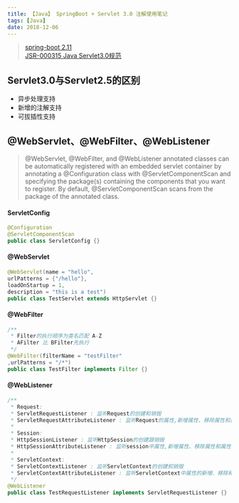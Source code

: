 ```yaml
---
title: 【Java】 SpringBoot + Servlet 3.0 注解使用笔记
tags: [Java]
date: 2018-12-06
---
```


> [spring-boot 2.11](https://docs.spring.io/spring-boot/docs/2.1.1.RELEASE/reference/htmlsingle/)   
> [JSR-000315 Java Servlet3.0规范](https://jcp.org/aboutJava/communityprocess/final/jsr315/index.html)


## Servlet3.0与Servlet2.5的区别
  
- 异步处理支持
- 新增的注解支持
- 可拔插性支持  



## @WebServlet、@WebFilter、@WebListener

> @WebServlet, @WebFilter, and @WebListener annotated classes can be automatically registered with an embedded servlet container by annotating a @Configuration class with @ServletComponentScan and specifying the package(s) containing the components that you want to register. By default, @ServletComponentScan scans from the package of the annotated class.

#### ServletConfig
```java
@Configuration
@ServletComponentScan
public class ServletConfig {}
```


#### @WebServlet
```java
@WebServlet(name = "hello", 
urlPatterns = {"/hello"}, 
loadOnStartup = 1, 
description = "this is a test")
public class TestServlet extends HttpServlet {}
```

#### @WebFilter
```java
/**
 * Filter的执行顺序为类名匹配 A-Z
 * AFilter 比 BFilter先执行
 */
@WebFilter(filterName = "testFilter"
,urlPatterns = "/*")
public class TestFilter implements Filter {}
```

#### @WebListener
```java
/**
 * Request:
 * ServletRequestListener : 监听Request的创建和销毁
 * ServletRequestAttributeListener : 监听Request的属性,新增属性、移除属性和属性值被替换时
 *
 * Session:
 * HttpSessionListener : 监听HttpSession的创建跟销毁
 * HttpSessionAttributeListener : 监听session中属性,新增属性、移除属性和属性值被替换时
 *
 * ServletContext:
 * ServletContextListener : 监听ServletContext的创建和销毁
 * ServletContextAttributeListener : 监听ServletContext中属性的新增、移除和属性值的替换
 */
@WebListener
public class TestRequestListener implements ServletRequestListener {}
```